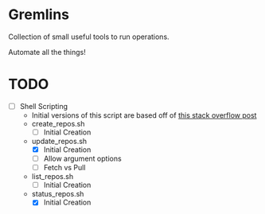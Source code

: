 # Gremlins
Collection of small useful tools to run operations.

Automate all the things!

# TODO
- [ ] Shell Scripting
    - Initial versions of this script are based off of [this stack overflow post](https://stackoverflow.com/a/36800741/7400802)
    - create_repos.sh
        - [ ] Initial Creation
    - update_repos.sh
        - [X] Initial Creation
        - [ ] Allow argument options
        - [ ] Fetch vs Pull
    - list_repos.sh
        - [ ] Initial Creation
    - status_repos.sh
        - [X] Initial Creation